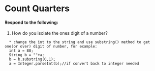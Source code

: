 # Count Quarters
#### Respond to the following:

1. How do you isolate the ones digit of a number?
```
  * change the int to the string and use substring() method to get one(or over) digit of number, for example:
  int a = 88;
  String b = ""+a;
  b = b.substring(0,1);
  a = Integer.parseInt(b);//if convert back to integer needed
``` 
